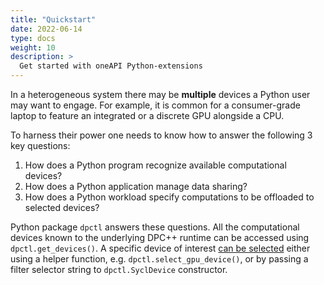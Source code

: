 ```yaml
---
title: "Quickstart"
date: 2022-06-14
type: docs
weight: 10
description: >
  Get started with oneAPI Python-extensions
---
```


In a heterogeneous system there may be **multiple** devices a Python user may want to engage.
For example, it is common for a consumer-grade laptop to feature an integrated or a discrete
GPU alongside a CPU.

To harness their power one needs to know how to answer the following 3 key questions:

   1. How does a Python program recognize available computational devices?
   2. How does a Python application manage data sharing?
   3. How does a Python workload specify computations to be offloaded to selected devices?

Python package `dpctl` answers these questions. All the computational devices known to the 
underlying DPC++ runtime can be accessed using `dpctl.get_devices()`. A specific device of 
interest [can be selected][device_selection] either using a helper function, 
e.g. `dpctl.select_gpu_device()`,  or by passing a filter selector string to `dpctl.SyclDevice` constructor.

[device_selection]: https://intelpython.github.io/dpctl/latest/docfiles/user_guides/manual/dpctl/device_selection.html